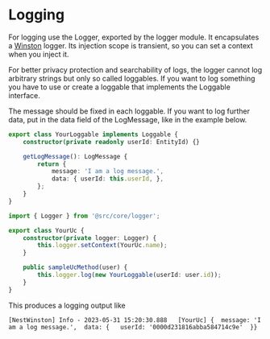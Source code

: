 # Logging

For logging use the Logger, exported by the logger module. It encapsulates a [Winston](https://github.com/winstonjs/winston) logger. Its injection scope is transient, so you can set a context when you inject it.

For better privacy protection and searchability of logs, the logger cannot log arbitrary strings but only so called loggables. If you want to log something you have to use or create a loggable that implements the Loggable interface.

The message should be fixed in each loggable. If you want to log further data, put in the data field of the LogMessage, like in the example below.

```TypeScript
export class YourLoggable implements Loggable {
	constructor(private readonly userId: EntityId) {}

	getLogMessage(): LogMessage {
		return {
			message: 'I am a log message.',
			data: { userId: this.userId, },
		};
	}
}

```

```TypeScript
import { Logger } from '@src/core/logger';

export class YourUc {
	constructor(private logger: Logger) {
		this.logger.setContext(YourUc.name);
	}

	public sampleUcMethod(user) {
		this.logger.log(new YourLoggable(userId: user.id));
	}
}
```

This produces a logging output like

```
[NestWinston] Info - 2023-05-31 15:20:30.888   [YourUc] {  message: 'I am a log message.',  data: {   userId: '0000d231816abba584714c9e'  }}
```